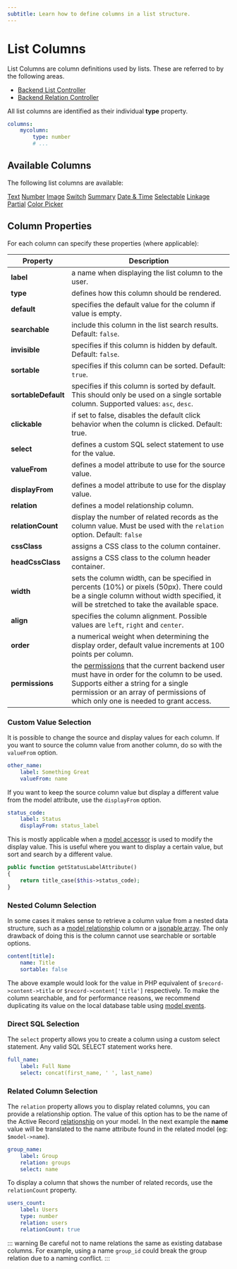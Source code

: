 ```yaml
---
subtitle: Learn how to define columns in a list structure.
---
```

# List Columns

List Columns are column definitions used by lists. These are referred to by the following areas.

- [Backend List Controller](../extend/lists/list-controller.md)
- [Backend Relation Controller](../extend/forms/relation-controller.md)

All list columns are identified as their individual **type** property.

```yaml
columns:
    mycolumn:
        type: number
        # ...
```

## Available Columns

The following list columns are available:

<div class="content-list-p" markdown="1">

[Text](./lists/column-text.md)
[Number](./lists/column-number.md)
[Image](./lists/column-image.md)
[Switch](./lists/column-switch.md)
[Summary](./lists/column-summary.md)
[Date & Time](./lists/column-datetime.md)
[Selectable](./lists/column-selectable.md)
[Linkage](./lists/column-linkage.md)
[Partial](./lists/column-partial.md)
[Color Picker](./lists/column-colorpicker.md)

</div>

## Column Properties

For each column can specify these properties (where applicable):

Property | Description
------------- | -------------
**label** | a name when displaying the list column to the user.
**type** | defines how this column should be rendered.
**default** | specifies the default value for the column if value is empty.
**searchable** | include this column in the list search results. Default: `false`.
**invisible** | specifies if this column is hidden by default. Default: `false`.
**sortable** | specifies if this column can be sorted. Default: `true`.
**sortableDefault** | specifies if this column is sorted by default. This should only be used on a single sortable column. Supported values: `asc`, `desc`.
**clickable** | if set to false, disables the default click behavior when the column is clicked. Default: true.
**select** | defines a custom SQL select statement to use for the value.
**valueFrom** | defines a model attribute to use for the source value.
**displayFrom** | defines a model attribute to use for the display value.
**relation** | defines a model relationship column.
**relationCount** | display the number of related records as the column value. Must be used with the `relation` option. Default: `false`
**cssClass** | assigns a CSS class to the column container.
**headCssClass** | assigns a CSS class to the column header container.
**width** | sets the column width, can be specified in percents (10%) or pixels (50px). There could be a single column without width specified, it will be stretched to take the available space.
**align** | specifies the column alignment. Possible values are `left`, `right` and `center`.
**order** | a numerical weight when determining the display order, default value increments at 100 points per column.
**permissions** | the [permissions](../extend/backend/permissions.md) that the current backend user must have in order for the column to be used. Supports either a string for a single permission or an array of permissions of which only one is needed to grant access.

### Custom Value Selection

It is possible to change the source and display values for each column. If you want to source the column value from another column, do so with the `valueFrom` option.

```yaml
other_name:
    label: Something Great
    valueFrom: name
```

If you want to keep the source column value but display a different value from the model attribute, use the `displayFrom` option.

```yaml
status_code:
    label: Status
    displayFrom: status_label
```

This is mostly applicable when a [model accessor](../extend/database/mutators.md) is used to modify the display value. This is useful where you want to display a certain value, but sort and search by a different value.

```php
public function getStatusLabelAttribute()
{
    return title_case($this->status_code);
}
```

### Nested Column Selection

In some cases it makes sense to retrieve a column value from a nested data structure, such as a [model relationship](../extend/database/relations.md) column or a [jsonable array](../extend/system/models.md). The only drawback of doing this is the column cannot use searchable or sortable options.

```yaml
content[title]:
    name: Title
    sortable: false
```

The above example would look for the value in PHP equivalent of `$record->content->title` or `$record->content['title']` respectively. To make the column searchable, and for performance reasons, we recommend duplicating its value on the local database table using [model events](../extend/database/model.md).

### Direct SQL Selection

The `select` property allows you to create a column using a custom select statement. Any valid SQL SELECT statement works here.

```yaml
full_name:
    label: Full Name
    select: concat(first_name, ' ', last_name)
```

### Related Column Selection

The `relation` property allows you to display related columns, you can provide a relationship option. The value of this option has to be the name of the Active Record [relationship](../database/relations.md) on your model. In the next example the **name** value will be translated to the name attribute found in the related model (eg: `$model->name`).

```yaml
group_name:
    label: Group
    relation: groups
    select: name
```

To display a column that shows the number of related records, use the `relationCount` property.

```yaml
users_count:
    label: Users
    type: number
    relation: users
    relationCount: true
```

::: warning
Be careful not to name relations the same as existing database columns. For example, using a name `group_id` could break the group relation due to a naming conflict.
:::

